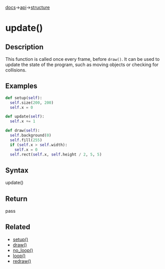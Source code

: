 [docs](/docs/)→[api](/docs/api)→[structure](/docs/api/structure/)

# update()

## Description

This function is called once every frame, before `draw()`. It can be used to update the state of the program, such as moving objects or checking for collisions.

## Examples

```py
def setup(self):
  self.size(200, 200)
  self.x = 0

def update(self):
  self.x += 1

def draw(self):
  self.background(0)
  self.fill(255)
  if (self.x > self.width):
    self.x = 0
  self.rect(self.x, self.height / 2, 5, 5)

```

## Syntax

update()

## Return

pass

## Related

- [setup()](/docs/api/structure/setup_.md)
- [draw()](/docs/api/structure/draw_.md)
- [no_loop()](/docs/api/structure/no_loop_.md)
- [loop()](/docs/api/structure/loop_.md)
- [redraw()](/docs/api/structure/redraw_.md)